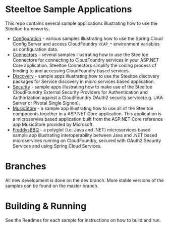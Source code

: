 # Steeltoe Sample Applications
This repo contains several sample applications illustrating how to use the Steeltoe frameworks. 

* [Configuration](https://github.com/SteeltoeOSS/Samples/tree/master/Configuration) - various samples illustrating how to use the Spring Cloud Config Server and access CloudFoundry `VCAP_*` environment variables as configuration data.
* [Connectors](https://github.com/SteeltoeOSS/Samples/tree/master/Connectors) - several samples illustrating how to use the Steeltoe Connectors for connecting to CloudFoundry services in your ASP.NET Core application. Steeltoe Connectors simplify the coding process of binding to and accessing CloudFoundry based services.
* [Discovery](https://github.com/SteeltoeOSS/Samples/tree/master/Discovery) - sample apps illustrating how to use the Steeltoe discovery packages for Service discovery in micro services based application.
* [Security](https://github.com/SteeltoeOSS/Samples/tree/master/Security) - sample apps illustrating how to make use of the Steeltoe CloudFoundry External Security Providers for Authentication and Authorization against a CloudFoundry OAuth2 security service(e.g. UAA Server or Pivotal Single Signon). 
* [MusicStore](https://github.com/SteeltoeOSS/Samples/tree/master/MusicStore) -  a sample app illustrating how to use all of the Steeltoe components together in a ASP.NET Core application. This application is a microservies based application built from the ASP.NET Core reference app MusicStore provided by Microsoft.
* [FreddysBBQ](https://github.com/SteeltoeOSS/Samples/tree/master/FreddysBBQ) - a polyglot (i.e. Java and .NET) microservices based sample app illustrating interoperability between Java and .NET based microservices running on CloudFoundry, secured with OAuth2 Security Services and using Spring Cloud Services.

# Branches

All new development is done on the dev branch. More stable versions of the samples can be found on the master branch.

# Building & Running

See the Readmes for each sample for instructions on how to build and run.

